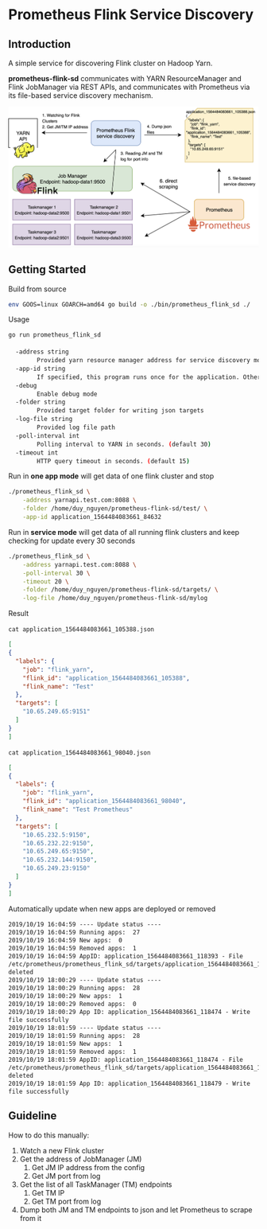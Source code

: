 Prometheus Flink Service Discovery
===================================

Introduction
---------------

A simple service for discovering Flink cluster on Hadoop Yarn.

**prometheus-flink-sd** communicates with YARN ResourceManager and Flink JobManager via REST APIs, and communicates with Prometheus via its file-based service discovery mechanism.

![how it works](./prometheus-flink-sd.png)

Getting Started
---------------

Build from source

```bash
env GOOS=linux GOARCH=amd64 go build -o ./bin/prometheus_flink_sd ./
```

Usage

```bash
go run prometheus_flink_sd

  -address string
        Provided yarn resource manager address for service discovery mode
  -app-id string
        If specified, this program runs once for the application. Otherwise, it runs as a service.
  -debug
        Enable debug mode
  -folder string
        Provided target folder for writing json targets
  -log-file string
        Provided log file path
  -poll-interval int
        Polling interval to YARN in seconds. (default 30)
  -timeout int
        HTTP query timeout in seconds. (default 15)
```

Run in **one app mode** will get data of one flink cluster and stop

```bash
./prometheus_flink_sd \
    -address yarnapi.test.com:8088 \
    -folder /home/duy_nguyen/prometheus-flink-sd/test/ \
    -app-id application_1564484083661_84632
```

Run in **service mode** will get data of all running flink clusters and keep checking for update every 30 seconds

```bash
./prometheus_flink_sd \
    -address yarnapi.test.com:8088 \
    -poll-interval 30 \
    -timeout 20 \
    -folder /home/duy_nguyen/prometheus-flink-sd/targets/ \
    -log-file /home/duy_nguyen/prometheus-flink-sd/mylog
```

Result

`cat application_1564484083661_105388.json`

```json
[
{
  "labels": {
    "job": "flink_yarn",
    "flink_id": "application_1564484083661_105388",
    "flink_name": "Test"
  },
  "targets": [
    "10.65.249.65:9151"
  ]
}
]
```

`cat application_1564484083661_98040.json`

```json
[
{
  "labels": {
    "job": "flink_yarn",
    "flink_id": "application_1564484083661_98040",
    "flink_name": "Test Prometheus"
  },
  "targets": [
    "10.65.232.5:9150",
    "10.65.232.22:9150",
    "10.65.249.65:9150",
    "10.65.232.144:9150",
    "10.65.249.23:9150"
  ]
}
]
```

Automatically update when new apps are deployed or removed

```text
2019/10/19 16:04:59 ---- Update status ----
2019/10/19 16:04:59 Running apps:  27
2019/10/19 16:04:59 New apps:  0
2019/10/19 16:04:59 Removed apps:  1
2019/10/19 16:04:59 AppID: application_1564484083661_118393 - File /etc/prometheus/prometheus_flink_sd/targets/application_1564484083661_118393.json deleted
2019/10/19 18:00:29 ---- Update status ----
2019/10/19 18:00:29 Running apps:  28
2019/10/19 18:00:29 New apps:  1
2019/10/19 18:00:29 Removed apps:  0
2019/10/19 18:00:29 App ID: application_1564484083661_118474 - Write file successfully
2019/10/19 18:01:59 ---- Update status ----
2019/10/19 18:01:59 Running apps:  28
2019/10/19 18:01:59 New apps:  1
2019/10/19 18:01:59 Removed apps:  1
2019/10/19 18:01:59 AppID: application_1564484083661_118474 - File /etc/prometheus/prometheus_flink_sd/targets/application_1564484083661_118474.json deleted
2019/10/19 18:01:59 App ID: application_1564484083661_118479 - Write file successfully
```

Guideline
------------

How to do this manually:

1. Watch a new Flink cluster
2. Get the address of JobManager (JM)
   1. Get JM IP address from the config
   2. Get JM port from log
3. Get the list of all TaskManager (TM) endpoints
   1. Get TM IP
   2. Get TM port from log
4. Dump both JM and TM endpoints to json and let Prometheus to scrape from it
